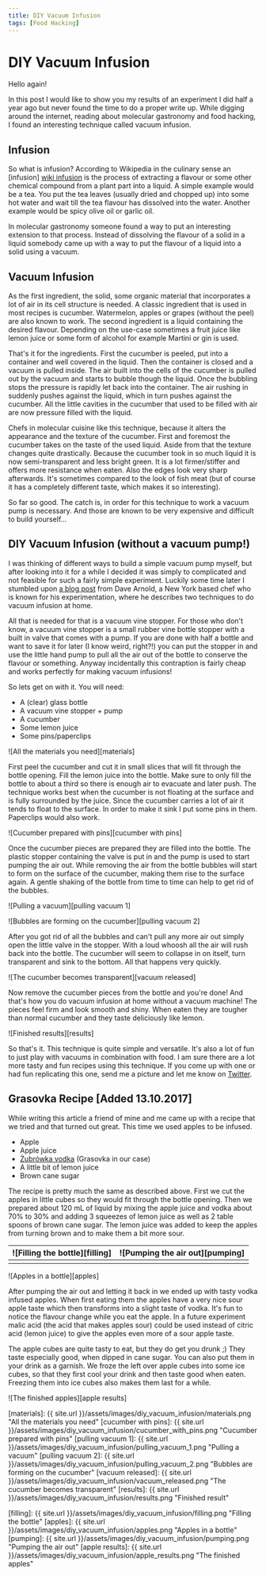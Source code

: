 ```yaml
---
title: DIY Vacuum Infusion
tags: [Food Hacking]
---
```


DIY Vacuum Infusion
===================

Hello again!

In this post I would like to show you my results of an experiment I did half a year ago but never found the time to do a proper write up.
While digging around the internet, reading about molecular gastronomy and food hacking, I found an interesting technique called vacuum infusion.


Infusion
--------

So what is infusion?
According to Wikipedia in the culinary sense an [infusion] [wiki infusion] is the process of extracting a flavour or some other chemical compound from a plant part into a liquid.
A simple example would be a tea.
You put the tea leaves (usually dried and chopped up) into some hot water and wait till the tea flavour has dissolved into the water.
Another example would be spicy olive oil or garlic oil.

In molecular gastronomy someone found a way to put an interesting extension to that process.
Instead of dissolving the flavour of a solid in a liquid somebody came up with a way to put the flavour of a liquid into a solid using a vacuum.


Vacuum Infusion
---------------

As the first ingredient, the solid, some organic material that incorporates a lot of air in its cell structure is needed.
A classic ingredient that is used in most recipes is cucumber.
Watermelon, apples or grapes (without the peel) are also known to work.
The second ingredient is a liquid containing the desired flavour.
Depending on the use-case sometimes a fruit juice like lemon juice or some form of alcohol for example Martini or gin is used.

That's it for the ingredients.
First the cucumber is peeled, put into a container and well covered in the liquid.
Then the container is closed and a vacuum is pulled inside.
The air built into the cells of the cucumber is pulled out by the vacuum and starts to bubble though the liquid.
Once the bubbling stops the pressure is rapidly let back into the container.
The air rushing in suddenly pushes against the liquid, which in turn pushes against the cucumber.
All the little cavities in the cucumber that used to be filled with air are now pressure filled with the liquid.

Chefs in molecular cuisine like this technique, because it alters the appearance and the texture of the cucumber.
First and foremost the cucumber takes on the taste of the used liquid.
Aside from that the texture changes quite drastically.
Because the cucumber took in so much liquid it is now semi-transparent and less bright green.
It is a lot firmer/stiffer and offers more resistance when eaten.
Also the edges look very sharp afterwards.
It's sometimes compared to the look of fish meat (but of course it has a completely different taste, which makes it so interesting).

So far so good.
The catch is, in order for this technique to work a vacuum pump is necessary.
And those are known to be very expensive and difficult to build yourself...




DIY Vacuum Infusion (without a vacuum pump!)
--------------------------------------------

I was thinking of different ways to build a simple vacuum pump myself, but after looking into it for a while I decided it was simply to complicated and not feasible for such a fairly simple experiment.
Luckily some time later I stumbled upon [a blog post][dave arnold blog] from Dave Arnold, a New York based chef who is known for his experimentation, where he describes two techniques to do vacuum infusion at home.

All that is needed for that is a vacuum vine stopper.
For those who don't know, a vacuum vine stopper is a small rubber vine bottle stopper with a built in valve that comes with a pump.
If you are done with half a bottle and want to save it for later (I know weird, right?!) you can put the stopper in and use the little hand pump to pull all the air out of the bottle to conserve the flavour or something.
Anyway incidentally this contraption is fairly cheap and works perfectly for making vacuum infusions!

So lets get on with it.
You will need:

 * A (clear) glass bottle
 * A vacuum vine stopper + pump
 * A cucumber
 * Some lemon juice
 * Some pins/paperclips

![All the materials you need][materials]

First peel the cucumber and cut it in small slices that will fit through the bottle opening.
Fill the lemon juice into the bottle.
Make sure to only fill the bottle to about a third so there is enough air to evacuate and later push.
The technique works best when the cucumber is not floating at the surface and is fully surrounded by the juice.
Since the cucumber carries a lot of air it tends to float to the surface.
In order to make it sink I put some pins in them.
Paperclips would also work.

![Cucumber prepared with pins][cucumber with pins]

Once the cucumber pieces are prepared they are filled into the bottle.
The plastic stopper containing the valve is put in and the pump is used to start pumping the air out.
While removing the air from the bottle bubbles will start to form on the surface of the cucumber, making them rise to the surface again.
A gentle shaking of the bottle from time to time can help to get rid of the bubbles.

![Pulling a vacuum][pulling vacuum 1]

![Bubbles are forming on the cucumber][pulling vacuum 2]

After you got rid of all the bubbles and can't pull any more air out simply open the little valve in the stopper.
With a loud whoosh all the air will rush back into the bottle.
The cucumber will seem to collapse in on itself, turn transparent and sink to the bottom.
All that happens very quickly.

![The cucumber becomes transparent][vacuum released]

Now remove the cucumber pieces from the bottle and you're done!
And that's how you do vacuum infusion at home without a vacuum machine!
The pieces feel firm and look smooth and shiny.
When eaten they are tougher than normal cucumber and they taste deliciously like lemon.

![Finished results][results]

So that's it.
This technique is quite simple and versatile.
It's also a lot of fun to just play with vacuums in combination with food.
I am sure there are a lot more tasty and fun recipes using this technique.
If you come up with one or had fun replicating this one, send me a picture and let me know on [Twitter][twitter foaly].




Grasovka Recipe [Added 13.10.2017]
----------------------------------

While writing this article a friend of mine and me came up with a recipe that we tried and that turned out great. This time we used apples to be infused.

 * Apple
 * Apple juice
 * [Żubrówka vodka][zubrovka wiki] (Grasovka in our case)
 * A little bit of lemon juice
 * Brown cane sugar

The recipe is pretty much the same as described above.
First we cut the apples in little cubes so they would fit through the bottle opening.
Then we prepared about 120 mL of liquid by mixing the apple juice and vodka about 70% to 30% and adding 3 squeezes of lemon juice as well as 2 table spoons of brown cane sugar.
The lemon juice was added to keep the apples from turning brown and to make them a bit more sour.

| ![Filling the bottle][filling] | ![Pumping the air out][pumping] |
|:------------------------------:|:-------------------------------:|
|                                |                                 |

![Apples in a bottle][apples]

After pumping the air out and letting it back in we ended up with tasty vodka infused apples.
When first eating them the apples have a very nice sour apple taste which then transforms into a slight taste of vodka.
It's fun to notice the flavour change while you eat the apple.
In a future experiment malic acid (the acid that makes apples sour) could be used instead of citric acid (lemon juice) to give the apples even more of a sour apple taste.

The apple cubes are quite tasty to eat, but they do get you drunk ;)
They taste especially good, when dipped in cane sugar.
You can also put them in your drink as a garnish.
We froze the left over apple cubes into some ice cubes, so that they first cool your drink and then taste good when eaten.
Freezing them into ice cubes also makes them last for a while.

![The finished apples][apple results]



[//]: # (here be images)

[materials]: {{ site.url }}/assets/images/diy_vacuum_infusion/materials.png "All the materials you need"
[cucumber with pins]: {{ site.url }}/assets/images/diy_vacuum_infusion/cucumber_with_pins.png "Cucumber prepared with pins"
[pulling vacuum 1]: {{ site.url }}/assets/images/diy_vacuum_infusion/pulling_vacuum_1.png "Pulling a vacuum"
[pulling vacuum 2]: {{ site.url }}/assets/images/diy_vacuum_infusion/pulling_vacuum_2.png "Bubbles are forming on the cucumber"
[vacuum released]: {{ site.url }}/assets/images/diy_vacuum_infusion/vacuum_released.png "The cucumber becomes transparent"
[results]: {{ site.url }}/assets/images/diy_vacuum_infusion/results.png "Finished result"

[filling]: {{ site.url }}/assets/images/diy_vacuum_infusion/filling.png "Filling the bottle"
[apples]: {{ site.url }}/assets/images/diy_vacuum_infusion/apples.png "Apples in a bottle"
[pumping]: {{ site.url }}/assets/images/diy_vacuum_infusion/pumping.png "Pumping the air out"
[apple results]: {{ site.url }}/assets/images/diy_vacuum_infusion/apple_results.png "The finished apples"


[//]: # (here be links)

[wiki infusion]: https://en.wikipedia.org/wiki/Infusion "Wikipedia Infusion"
[dave arnold blog]: http://www.cookingissues.com/index.html%3Fp=864.html "Dave Arnold Blogpost"
[twitter foaly]: https://twitter.com/Foaly9 "Foaly @ Twitter"
[zubrovka wiki]: https://en.wikipedia.org/wiki/%C5%BBubr%C3%B3wka "Wikipedia Żubrówka"
